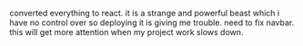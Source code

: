 converted everything to react. it is a strange and powerful beast which i have no control over so deploying it is giving me trouble. need to fix navbar. this will get more attention when my project work slows down.